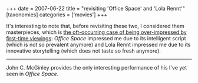 +++
date = 2007-06-22
title = "revisiting 'Office Space' and 'Lola Rennt'"
[taxonomies]
categories = ['movies']
+++

It's interesting to note that, before revisiting these two, I
considered them masterpieces, which is [the oft-occurring case of being
over-impressed by first-time viewings][]: *Office Space* impressed me
due to its intelligent script (which is not so prevalent anymore) and
Lola Rennt impressed me due to its innovative storytelling (which does
not taste so fresh anymore).

---

John C. McGinley provides the only interesting performance of his I've
yet seen in *Office Space*.

  [the oft-occurring case of being over-impressed by first-time
  viewings]: @/the-case-of-the-matrix-reloaded.md
